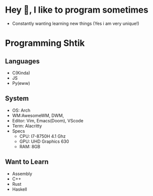 # Hey 👋, I like to program sometimes 

- Constantly wanting learning new things (Yes i am very unique!)

# Programming Shtik

## Languages
- C(Kinda)
- JS
- Py(eww)
## System
- OS: Arch
- WM:AwesomeWM, DWM,
- Editor: Vim, Emacs(Doom), VScode
- Term: Alacritty
- Specs
  - CPU: I7-8750H 4.1 Ghz
  - GPU: UHD Graphics 630
  - RAM: 8GB

## Want to Learn
- Assembly
- C++
- Rust
- Haskell
